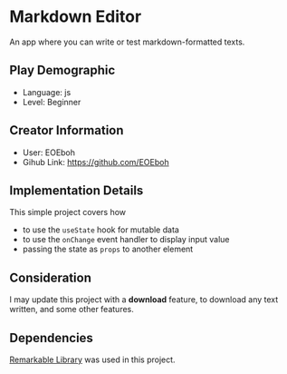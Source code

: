 # Markdown Editor

An app where you can write or test markdown-formatted texts.

## Play Demographic

- Language: js
- Level: Beginner

## Creator Information

- User: EOEboh
- Gihub Link: https://github.com/EOEboh

## Implementation Details

This simple project covers how

- to use the `useState` hook for mutable data
- to use the `onChange` event handler to display input value
- passing the state as `props` to another element

## Consideration

I may update this project with a **download** feature, to download any text written, and some other features.

## Dependencies

[Remarkable Library](https://www.npmjs.com/package/remarkable) was used in this project.
